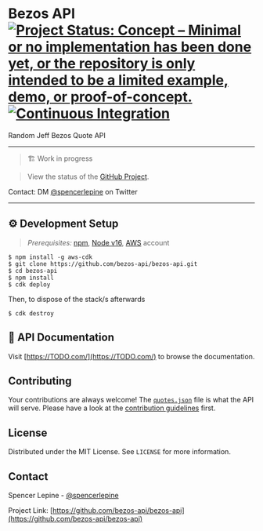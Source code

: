 # Bezos API [![Project Status: Concept – Minimal or no implementation has been done yet, or the repository is only intended to be a limited example, demo, or proof-of-concept.](https://www.repostatus.org/badges/latest/concept.svg)](https://www.repostatus.org/#concept) [![Continuous Integration](https://github.com/bezos-api/bezos-api/actions/workflows/ci.yml/badge.svg?branch=main)](https://github.com/bezos-api/bezos-api/actions/workflows/ci.yml)

Random Jeff Bezos Quote API

---

> 🏗️ Work in progress

> View the status of the [GitHub Project](https://github.com/orgs/bezos-api/projects/1).

Contact: DM [@spencerlepine](https://twitter.com/spencerlepine) on Twitter

---

## ⚙️ Development Setup

> _Prerequisites:_ [npm](https://www.npmjs.com/), [Node v16](https://nodejs.org/en/download/), [AWS](aws.amazon.com) account

```
$ npm install -g aws-cdk
$ git clone https://github.com/bezos-api/bezos-api.git
$ cd bezos-api
$ npm install
$ cdk deploy
```

Then, to dispose of the stack/s afterwards
```
$ cdk destroy
```

## 📝 API Documentation

Visit [https://TODO.com/](https://TODO.com/) to browse the documentation.

## Contributing

Your contributions are always welcome! The [`quotes.json`](https://github.com/bezos-api/bezos-api/blob/main/lambda/quotes.json) file is what the API will serve. Please have a look at the [contribution guidelines](CONTRIBUTING.md) first.

## License

Distributed under the MIT License. See `LICENSE` for more information.


## Contact

Spencer Lepine - [@spencerlepine](https://twitter.com/spencerlepine)

Project Link: [https://github.com/bezos-api/bezos-api](https://github.com/bezos-api/bezos-api)

